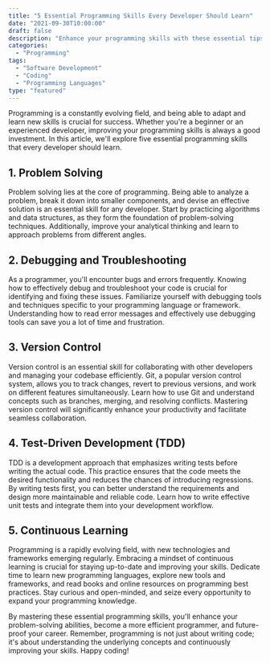 ```yaml
---
title: "5 Essential Programming Skills Every Developer Should Learn"
date: "2021-09-30T10:00:00"
draft: false
description: "Enhance your programming skills with these essential tips and tricks."
categories:
  - "Programming"
tags:
  - "Software Development"
  - "Coding"
  - "Programming Languages"
type: "featured"
---
```


Programming is a constantly evolving field, and being able to adapt and learn new skills is crucial for success. Whether you're a beginner or an experienced developer, improving your programming skills is always a good investment. In this article, we'll explore five essential programming skills that every developer should learn.

## 1. Problem Solving

Problem solving lies at the core of programming. Being able to analyze a problem, break it down into smaller components, and devise an effective solution is an essential skill for any developer. Start by practicing algorithms and data structures, as they form the foundation of problem-solving techniques. Additionally, improve your analytical thinking and learn to approach problems from different angles.

## 2. Debugging and Troubleshooting

As a programmer, you'll encounter bugs and errors frequently. Knowing how to effectively debug and troubleshoot your code is crucial for identifying and fixing these issues. Familiarize yourself with debugging tools and techniques specific to your programming language or framework. Understanding how to read error messages and effectively use debugging tools can save you a lot of time and frustration.

## 3. Version Control

Version control is an essential skill for collaborating with other developers and managing your codebase efficiently. Git, a popular version control system, allows you to track changes, revert to previous versions, and work on different features simultaneously. Learn how to use Git and understand concepts such as branches, merging, and resolving conflicts. Mastering version control will significantly enhance your productivity and facilitate seamless collaboration.

## 4. Test-Driven Development (TDD)

TDD is a development approach that emphasizes writing tests before writing the actual code. This practice ensures that the code meets the desired functionality and reduces the chances of introducing regressions. By writing tests first, you can better understand the requirements and design more maintainable and reliable code. Learn how to write effective unit tests and integrate them into your development workflow.

## 5. Continuous Learning

Programming is a rapidly evolving field, with new technologies and frameworks emerging regularly. Embracing a mindset of continuous learning is crucial for staying up-to-date and improving your skills. Dedicate time to learn new programming languages, explore new tools and frameworks, and read books and online resources on programming best practices. Stay curious and open-minded, and seize every opportunity to expand your programming knowledge.

By mastering these essential programming skills, you'll enhance your problem-solving abilities, become a more efficient programmer, and future-proof your career. Remember, programming is not just about writing code; it's about understanding the underlying concepts and continuously improving your skills. Happy coding!


